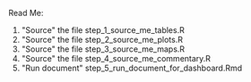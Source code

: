 Read Me:

1) "Source" the file step_1_source_me_tables.R
2) "Source" the file step_2_source_me_plots.R
3) "Source" the file step_3_source_me_maps.R
4) "Source" the file step_4_source_me_commentary.R
5) "Run document" step_5_run_document_for_dashboard.Rmd
